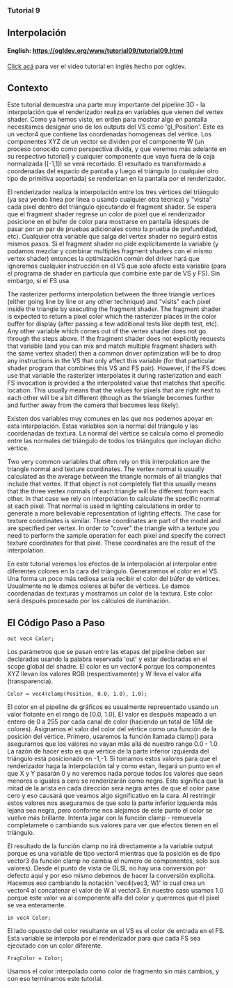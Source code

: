 ### Tutorial 9
## Interpolación

#### English: https://ogldev.org/www/tutorial09/tutorial09.html

[Click acá](https://www.youtube.com/watch?v=ZVgf_W-X8eM) para ver el video tutorial en inglés hecho por ogldev.

## Contexto

Este tutorial demuestra una parte muy importante del pipeline 3D - la interpolación que el renderizador realiza en variables que vienen del vertex shader. Como ya hemos visto, en orden para mostrar algo en pantalla necesitamos designar uno de los outputs del VS como 'gl_Position'. Este es un vector4 que contiene las coordenadas homogeneas del vértice. Los componentes XYZ de un vector se dividen por el componente W (un proceso conocido como perspectiva divida, y que veremos más adelante en su respectivo tutorial) y cualquier componente que vaya fuera de la caja normalizada ([-1,1]) se verá recortado. El resultado es transformado a coordenadas del espacio de pantalla y luego el triángulo (o cualquier otro tipo de primitiva soportada) se renderizan en la pantalla por el renderizador. 

El renderizador realiza la interpolación entre los tres vértices del triángulo (ya sea yendo línea por línea o usando cualquier otra técnica) y "visita" cada pixel dentro del triángulo ejecutando el fragment shader. Se espera que el fragment shader regrese un color de pixel que el renderizador posicione en el búfer de color para mostrarse en pantalla (después de pasar por un par de pruebas adicionales como la prueba de profundidad, etc). Cualquier otra variable que salga del vertex shader no seguirá estos mismos pasos. Si el fragment shader no pide explícitamente la variable (y podamos mezclar y combinar multiples fragment shaders con el mismo vertex shader) entonces la optimización común del driver hará que ignoremos cualquier instrucción en el VS que solo afecte esta variable (para el programa de shader en particula que combine este par de VS y FS). Sin embargo, si el FS usa 

The rasterizer performs interpolation between the three triangle vertices (either going line by line or any other technique) and "visits" each pixel inside the triangle by executing the fragment shader. The fragment shader is expected to return a pixel color which the rasterizer places in the color buffer for display (after passing a few additional tests like depth test, etc). Any other variable which comes out of the vertex shader does not go through the steps above. If the fragment shader does not explicitly requests that variable (and you can mix and match multiple fragment shaders with the same vertex shader) then a common driver optimization will be to drop any instructions in the VS that only affect this variable (for that particular shader program that combines this VS and FS pair). However, if the FS does use that variable the rasterizer interpolates it during rasterization and each FS invocation is provided a the interpolated value that matches that specific location. This usually means that the values for pixels that are right next to each other will be a bit different (though as the triangle becomes further and further away from the camera that becomes less likely).

Existen dos variables muy comunes en las que nos podemos apoyar en esta interpolación. Estas variables son la normal del triángulo y las coordenadas de textura. La normal del vértice se calcula como el promedio entre las normales del triángulo de todos los triángulos que incluyan dicho vértice. 

Two very common variables that often rely on this interpolation are the triangle normal and texture coordinates. The vertex normal is usually calculated as the average between the triangle normals of all triangles that include that vertex. If that object is not completely flat this usually means that the three vertex normals of each triangle will be different from each other. In that case we rely on interpolation to calculate the specific normal at each pixel. That normal is used in lighting calculations in order to generate a more believable representation of lighting effects. The case for texture coordinates is similar. These coordinates are part of the model and are specified per vertex. In order to "cover" the triangle with a texture you need to perform the sample operation for each pixel and specify the correct texture coordinates for that pixel. These coordinates are the result of the interpolation.

En este tutorial veremos los efectos de la interpolación al interpolar entre diferentes colores en la cara del triángulo. Generaremos el color en el VS. Una forma un poco más tediosa sería recibir el color del búfer de vértices. Usualmente no le damos colores al búfer de vértices. Le damos coordenadas de texturas y mostramos un color de la textura. Este color será después procesado por los cálculos de iluminación. 

## El Código Paso a Paso

`out vec4 Color;`

Los parámetros que se pasan entre las etapas del pipeline deben ser declaradas usando la palabra reservada 'out' y estar declaradas en el scope global del shadre. El color es un vector4 porque los componentes XYZ llevan los valores RGB (respectivamente) y W lleva el valor alfa (transparencia).

`Color = vec4(clamp(Position, 0.0, 1.0), 1.0);`

El color en el pipeline de gráficos es usualmente representado usando un valor flotante en el rango de [0.0, 1.0]. El valor es después mapeado a un entero de 0 a 255 por cada canal de color (haciendo un total de 16M de colores). Asignamos el valor del color del vértice como una función de la posición del vértice. Primero, usaremos la función llamada clamp() para asegurarnos que los valores no vayan más allá de nuestro rango 0.0 - 1.0. La razón de hacer esto es que vértice de la parte inferior izquierda del triángulo está posicionado en -1,-1. Si tomamos estos valores para que el renderizador haga la interpolación tal y como estan, llegará un punto en el que X y Y pasarán 0 y no veremos nada porque todos los valores que sean menores o iguales a cero se renderizarán como negro. Esto significa que la mitad de la arista en cada dirección será negra antes de que el color pase cero y eso causará que veamos algo significativo en la cara. Al restringir estos valores nos aseguramos de que solo la parte inferior izquierda más lejana sea negra, pero conforme nos alejamos de este punto el color se vuelve más brillante. Intenta jugar con la función clamp - remuevela completamete o cambiando sus valores para ver que efectos tienen en el triángulo.

El resultado de la función clamp no irá directamente a la variable output porque es una variable de tipo vector4 mientras que la posición es de tipo vector3 (la función clamp no cambia el número de componentes, solo sus valores). Desde el punto de vista de GLSL no hay una conversión por defecto aquí y por eso mismo debemos de hacer la conversión explicita. Hacemos eso cambiando la notación 'vec4(vec3, W)' lo cual crea un vector4 al concatenar el valor de W al vector3. En nuestro caso usamos 1.0 porque este valor va al componente alfa del color y queremos que el pixel se vea enteramente. 

`in vec4 Color;`

El lado opuesto del color resultante en el VS es el color de entrada en el FS. Esta variable se interpola por el renderizador para que cada FS sea ejecutado con un color diferente. 

`FragColor = Color;`

Usamos el color interpolado como color de fragmento sin más cambios, y con eso terminamos este tutorial. 